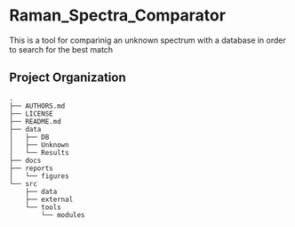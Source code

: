 Raman_Spectra_Comparator
==============================

This is a tool for comparinig an unknown spectrum with a database in order to search for the best match

Project Organization
--------------------

    .
    ├── AUTHORS.md
    ├── LICENSE
    ├── README.md
    ├── data
    │   ├── DB
    │   ├── Unknown
    │   └── Results
    ├── docs
    ├── reports
    │   └── figures
    └── src
        ├── data
        ├── external
        └── tools
            └── modules


